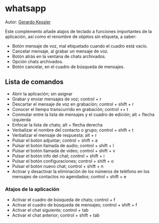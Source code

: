 # whatsapp

Autor: [Gerardo Kessler](http://gera.ar)  

Este complemento añade atajos de teclado a funciones importantes de la aplicación, así como el renombre de objetos sin etiqueta, a saber:

* Botón mensaje de voz, mal etiquetado cuando el cuadro está vacío.
* Cancelar mensaje, al grabar un mensaje de voz.
* Botón atrás en la ventana de chats archivados.
* Opción chats archivados.
* Botón cancelar, en el cuadro de búsqueda de mensajes.

## Lista de comandos

* Abrir la aplicación; sin asignar
* Grabar y enviar mensajes de voz; control + r
* Descartar el mensaje de voz en grabación; control + shift + r
* Conocer el tiempo transcurrido en grabación; control ++ t
* Conmutar entre la lista de mensajes y el cuadro de edición; alt + flecha izquierda
* Enfocar la lista de chats; alt + flecha derecha
* Verbalizar el nombre del contacto o grupo; control + shift + t
* Verbalizar el mensaje de respuesta; alt + r
* Pulsar el botón adjuntar; control + shift + a
* Pulsar el botón llamada de audio; control + shift + l
* Pulsar el botón llamada de video; control + shift + v
* Pulsar el botón info del chat; control + shift + i
* Pulsar el botón configuraciones; control + shift + o
* Pulsar el botón nuevo chat; control + shift + n
* Activar y desactivar la eliminación de los números de teléfono en los mensajes de contactos no agendados; control + shift + e

### Atajos de la aplicación

* Activar el cuadro de búsqueda de chats; control + f
* Activar el cuadro de búsqueda de mensajes; control + shift + f
* Activar el chat siguiente; control + tab
* Activar el chat anterior; control + shift + tab

